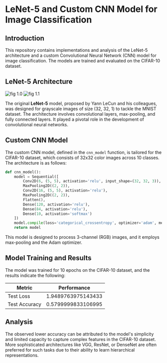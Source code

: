# LeNet-5 and Custom CNN Model for Image Classification

## Introduction

This repository contains implementations and analysis of the LeNet-5 architecture and a custom Convolutional Neural Network (CNN) model for image classification. The models are trained and evaluated on the CIFAR-10 dataset.

## LeNet-5 Architecture
![fig 1.0](neural_network_implementations\lenet-5\md_images\lenet-5_original_details.jpeg) ![fig 1.1](neural_network_implementations\lenet-5\md_images\lenet-5_original_visual.jpeg)

The original **LeNet-5** model, proposed by Yann LeCun and his colleagues, was designed for grayscale images of size (32, 32, 1) to tackle the MNIST dataset. The architecture involves convolutional layers, max-pooling, and fully connected layers. It played a pivotal role in the development of convolutional neural networks.

## Custom CNN Model

The custom CNN model, defined in the `cnn_model` function, is tailored for the CIFAR-10 dataset, which consists of 32x32 color images across 10 classes. The architecture is as follows:

```python
def cnn_model():
    model = Sequential([
        Conv2D(6, (5, 5), activation='relu', input_shape=(32, 32, 3)),
        MaxPooling2D((2, 2)),
        Conv2D(16, (5, 5), activation='relu'),
        MaxPooling2D((2, 2)),
        Flatten(),
        Dense(120, activation='relu'),
        Dense(84, activation='relu'),
        Dense(10, activation='softmax')
    ])
    model.compile(loss='categorical_crossentropy', optimizer='adam', metrics=['accuracy'])
    return model
```

This model is designed to process 3-channel (RGB) images, and it employs max-pooling and the Adam optimizer.

## Model Training and Results
The model was trained for 10 epochs on the CIFAR-10 dataset, and the results indicate the following:

|Metric | Performance |
| ----------- | ----------------- |
|Test Loss| 1.9489763975143433|
|Test Accuracy| 0.5799999833106995|

## Analysis
The observed lower accuracy can be attributed to the model's simplicity and limited capacity to capture complex features in the CIFAR-10 dataset. More sophisticated architectures like VGG, ResNet, or DenseNet are often preferred for such tasks due to their ability to learn hierarchical representations.
